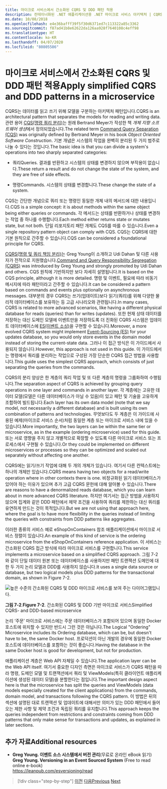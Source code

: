 ```yaml
---
title: 마이크로 서비스에서 간소화된 CQRS 및 DDD 패턴 적용
description: 컨테이너화된 .NET 애플리케이션용 .NET 마이크로 서비스 아키텍처 | CQRS 및 DDD 간의 전반적인 관계를 이해합니다.
ms.date: 10/08/2018
ms.openlocfilehash: e4e36bafff39f5f30d6371ed7c113322a85c3362
ms.sourcegitcommit: f87ad41b8e62622da126aa928f7640108c4eff98
ms.translationtype: HT
ms.contentlocale: ko-KR
ms.lasthandoff: 04/07/2020
ms.locfileid: "80805586"
---
```

# <a name="apply-simplified-cqrs-and-ddd-patterns-in-a-microservice"></a><span data-ttu-id="ab9ac-103">마이크로 서비스에서 간소화된 CQRS 및 DDD 패턴 적용</span><span class="sxs-lookup"><span data-stu-id="ab9ac-103">Apply simplified CQRS and DDD patterns in a microservice</span></span>

<span data-ttu-id="ab9ac-104">CQRS는 데이터를 읽고 쓰기 위해 모델을 구분하는 아키텍처 패턴입니다.</span><span class="sxs-lookup"><span data-stu-id="ab9ac-104">CQRS is an architectural pattern that separates the models for reading and writing data.</span></span> <span data-ttu-id="ab9ac-105">관련 용어 [CQS(명령 쿼리 분리)](https://martinfowler.com/bliki/CommandQuerySeparation.html)는 원래 Bertrand Meyer가 작성한 책 *개체 지향 소프트웨어 생성*에서 정의되었습니다.</span><span class="sxs-lookup"><span data-stu-id="ab9ac-105">The related term [Command Query Separation (CQS)](https://martinfowler.com/bliki/CommandQuerySeparation.html) was originally defined by Bertrand Meyer in his book *Object Oriented Software Construction*.</span></span> <span data-ttu-id="ab9ac-106">기본 개념은 시스템의 작업을 완벽히 분리된 두 가지 범주로 나눌 수 있다는 것입니다.</span><span class="sxs-lookup"><span data-stu-id="ab9ac-106">The basic idea is that you can divide a system's operations into two sharply separated categories:</span></span>

- <span data-ttu-id="ab9ac-107">쿼리</span><span class="sxs-lookup"><span data-stu-id="ab9ac-107">Queries.</span></span> <span data-ttu-id="ab9ac-108">결과를 반환하고 시스템의 상태를 변경하지 않으며 부작용이 없습니다.</span><span class="sxs-lookup"><span data-stu-id="ab9ac-108">These return a result and do not change the state of the system, and they are free of side effects.</span></span>

- <span data-ttu-id="ab9ac-109">명령</span><span class="sxs-lookup"><span data-stu-id="ab9ac-109">Commands.</span></span> <span data-ttu-id="ab9ac-110">시스템의 상태를 변경합니다.</span><span class="sxs-lookup"><span data-stu-id="ab9ac-110">These change the state of a system.</span></span>

<span data-ttu-id="ab9ac-111">CQS는 간단한 개념으로 쿼리 또는 명령인 동일한 개체 내의 메서드에 대한 내용입니다.</span><span class="sxs-lookup"><span data-stu-id="ab9ac-111">CQS is a simple concept: it is about methods within the same object being either queries or commands.</span></span> <span data-ttu-id="ab9ac-112">각 메서드는 상태를 반환하거나 상태를 변경하는 작업 중 하나를 수행합니다.</span><span class="sxs-lookup"><span data-stu-id="ab9ac-112">Each method either returns state or mutates state, but not both.</span></span> <span data-ttu-id="ab9ac-113">단일 리포지토리 패턴 개체도 CQS를 따를 수 있습니다.</span><span class="sxs-lookup"><span data-stu-id="ab9ac-113">Even a single repository pattern object can comply with CQS.</span></span> <span data-ttu-id="ab9ac-114">CQS는 CQRS에 대한 기본 원칙으로 간주할 수 있습니다.</span><span class="sxs-lookup"><span data-stu-id="ab9ac-114">CQS can be considered a foundational principle for CQRS.</span></span>

<span data-ttu-id="ab9ac-115">[CQRS(명령 및 쿼리 책임 분리)](https://martinfowler.com/bliki/CQRS.html)는 Greg Young이 소개하고 Udi Dahan 및 다른 사용자가 전적으로 지원했습니다.</span><span class="sxs-lookup"><span data-stu-id="ab9ac-115">[Command and Query Responsibility Segregation (CQRS)](https://martinfowler.com/bliki/CQRS.html) was introduced by Greg Young and strongly promoted by Udi Dahan and others.</span></span> <span data-ttu-id="ab9ac-116">CQS 원칙에 기반하지만 보다 자세히 설명됩니다.</span><span class="sxs-lookup"><span data-stu-id="ab9ac-116">It is based on the CQS principle, although it is more detailed.</span></span> <span data-ttu-id="ab9ac-117">명령 및 이벤트, 필요에 따라 비동기 메시지에 따라 패턴이라고 간주할 수 있습니다.</span><span class="sxs-lookup"><span data-stu-id="ab9ac-117">It can be considered a pattern based on commands and events plus optionally on asynchronous messages.</span></span> <span data-ttu-id="ab9ac-118">대부분의 경우 CQRS는 쓰기(업데이트)보다 읽기(쿼리)를 위해 다양한 물리적 데이터베이스를 보유하는 등 고급 시나리오와 관련됩니다.</span><span class="sxs-lookup"><span data-stu-id="ab9ac-118">In many cases, CQRS is related to more advanced scenarios, like having a different physical database for reads (queries) than for writes (updates).</span></span> <span data-ttu-id="ab9ac-119">또한 현재 상태 데이터를 저장하는 대신 도메인 모델에 이벤트만을 저장하도록 더 진화된 CQRS 시스템은 업데이트 데이터베이스에 [ES(이벤트 소싱)](https://martinfowler.com/eaaDev/EventSourcing.html)을 구현할 수 있습니다.</span><span class="sxs-lookup"><span data-stu-id="ab9ac-119">Moreover, a more evolved CQRS system might implement [Event-Sourcing (ES)](https://martinfowler.com/eaaDev/EventSourcing.html) for your updates database, so you would only store events in the domain model instead of storing the current-state data.</span></span> <span data-ttu-id="ab9ac-120">그러나 이 접근 방식은 이 가이드에서 사용되지 않습니다.</span><span class="sxs-lookup"><span data-stu-id="ab9ac-120">However, this approach is not used in this guide.</span></span> <span data-ttu-id="ab9ac-121">이 가이드에서는 명령에서 쿼리를 분리하는 작업으로 구성된 가장 단순한 CQRS 접근 방법을 사용합니다.</span><span class="sxs-lookup"><span data-stu-id="ab9ac-121">This guide uses the simplest CQRS approach, which consists of just separating the queries from the commands.</span></span>

<span data-ttu-id="ab9ac-122">CQRS의 분리 양상은 한 계층의 쿼리 작업 및 또 다른 계층의 명령을 그룹화하여 수행됩니다.</span><span class="sxs-lookup"><span data-stu-id="ab9ac-122">The separation aspect of CQRS is achieved by grouping query operations in one layer and commands in another layer.</span></span> <span data-ttu-id="ab9ac-123">각 계층에는 고유한 데이터 모델(모델은 다른 데이터베이스가 아닐 수 있음)이 있고 패턴 및 기술을 고유하게 조합하여 빌드됩니다.</span><span class="sxs-lookup"><span data-stu-id="ab9ac-123">Each layer has its own data model (note that we say model, not necessarily a different database) and is built using its own combination of patterns and technologies.</span></span> <span data-ttu-id="ab9ac-124">무엇보다도 두 계층은 이 가이드에 사용된 예제(마이크로 서비스 순서)처럼 동일한 계층 또는 마이크로 서비스 내에 있을 수 있습니다.</span><span class="sxs-lookup"><span data-stu-id="ab9ac-124">More importantly, the two layers can be within the same tier or microservice, as in the example (ordering microservice) used for this guide.</span></span> <span data-ttu-id="ab9ac-125">또는 서로 영향을 주지 않고 개별적으로 확장할 수 있도록 다른 마이크로 서비스 또는 프로세스에서 구현될 수 있습니다.</span><span class="sxs-lookup"><span data-stu-id="ab9ac-125">Or they could be implemented on different microservices or processes so they can be optimized and scaled out separately without affecting one another.</span></span>

<span data-ttu-id="ab9ac-126">CQRS에는 읽기/쓰기 작업에 대해 두 개의 개체가 있습니다. 여기서 다른 컨텍스트에는 하나의 개체만 있습니다.</span><span class="sxs-lookup"><span data-stu-id="ab9ac-126">CQRS means having two objects for a read/write operation where in other contexts there is one.</span></span> <span data-ttu-id="ab9ac-127">비정규화된 읽기 데이터베이스가 있어야 하는 이유가 있으며 추가 고급 CQRS 문헌에 대해 알아볼 수 있습니다.</span><span class="sxs-lookup"><span data-stu-id="ab9ac-127">There are reasons to have a denormalized reads database, which you can learn about in more advanced CQRS literature.</span></span> <span data-ttu-id="ab9ac-128">하지만 여기서는 접근 방법을 ֲ사용하지 않으며 집계와 같은 DDD 패턴에서 제약 조건을 사용하여 쿼리를 제한하는 대신 쿼리를 유연하게 만드는 것이 목적입니다.</span><span class="sxs-lookup"><span data-stu-id="ab9ac-128">But we are not using that approach here, where the goal is to have more flexibility in the queries instead of limiting the queries with constraints from DDD patterns like aggregates.</span></span>

<span data-ttu-id="ab9ac-129">이러한 종류의 서비스 예로 eShopOnContainers 참조 애플리케이션에서 마이크로 서비스 정렬이 있습니다.</span><span class="sxs-lookup"><span data-stu-id="ab9ac-129">An example of this kind of service is the ordering microservice from the eShopOnContainers reference application.</span></span> <span data-ttu-id="ab9ac-130">이 서비스는 간소화된 CQRS 접근 방식에 따라 마이크로 서비스를 구현합니다.</span><span class="sxs-lookup"><span data-stu-id="ab9ac-130">This service implements a microservice based on a simplified CQRS approach.</span></span> <span data-ttu-id="ab9ac-131">그림 7-2와 같이 단일 데이터 원본 또는 데이터베이스를 사용하지만 패턴 트랜잭션 도메인에 대한 두 가지 논리 모델과 DDD를 사용하지 않습니다.</span><span class="sxs-lookup"><span data-stu-id="ab9ac-131">It uses a single data source or database, but two logical models plus DDD patterns for the transactional domain, as shown in Figure 7-2.</span></span>

![높은 수준의 간소화된 CQRS 및 DDD 마이크로 서비스를 보여 주는 다이어그램입니다.](./media/apply-simplified-microservice-cqrs-ddd-patterns/simplified-cqrs-ddd-microservice.png)

<span data-ttu-id="ab9ac-133">**그림 7-2**.</span><span class="sxs-lookup"><span data-stu-id="ab9ac-133">**Figure 7-2**.</span></span> <span data-ttu-id="ab9ac-134">간소화된 CQRS 및 DDD 기반 마이크로 서비스</span><span class="sxs-lookup"><span data-stu-id="ab9ac-134">Simplified CQRS- and DDD-based microservice</span></span>

<span data-ttu-id="ab9ac-135">논리 ‘주문’ 마이크로 서비스에는 주문 데이터베이스가 포함되어 있으며 동일한 Docker 호스트에 위치할 수 있지만 반드시 그런 것은 아닙니다.</span><span class="sxs-lookup"><span data-stu-id="ab9ac-135">The Logical "Ordering" Microservice includes its Ordering database, which can be, but doesn't have to be, the same Docker host.</span></span> <span data-ttu-id="ab9ac-136">프로덕션이 아닌 개발의 경우에 동일한 Docker 호스트에 데이터베이스를 포함하는 것이 좋습니다.</span><span class="sxs-lookup"><span data-stu-id="ab9ac-136">Having the database in the same Docker host is good for development, but not for production.</span></span>

<span data-ttu-id="ab9ac-137">애플리케이션 계층은 Web API 자체일 수 있습니다.</span><span class="sxs-lookup"><span data-stu-id="ab9ac-137">The application layer can be the Web API itself.</span></span> <span data-ttu-id="ab9ac-138">여기서 중요한 디자인 측면은 마이크로 서비스가 CQRS 패턴을 따라 명령, 도메인 모델 및 트랜잭션에서 쿼리 및 ViewModels(특히 클라이언트 애플리케이션에 생성된 데이터 모델)을 분할한다는 점입니다.</span><span class="sxs-lookup"><span data-stu-id="ab9ac-138">The important design aspect here is that the microservice has split the queries and ViewModels (data models especially created for the client applications) from the commands, domain model, and transactions following the CQRS pattern.</span></span> <span data-ttu-id="ab9ac-139">이 방법은 뒤의 섹션에 설명된 대로 트랜잭션 및 업데이트에 대해서만 의미가 있는 DDD 패턴에서 들어오는 제한 사항 및 제약 조건과 독립된 쿼리를 유지합니다.</span><span class="sxs-lookup"><span data-stu-id="ab9ac-139">This approach keeps the queries independent from restrictions and constraints coming from DDD patterns that only make sense for transactions and updates, as explained in later sections.</span></span>

## <a name="additional-resources"></a><span data-ttu-id="ab9ac-140">추가 자료</span><span class="sxs-lookup"><span data-stu-id="ab9ac-140">Additional resources</span></span>

- <span data-ttu-id="ab9ac-141">**Greg Young. 이벤트 소스 시스템에서 버전 관리**(무료로 온라인 eBook 읽기) </span><span class="sxs-lookup"><span data-stu-id="ab9ac-141">**Greg Young. Versioning in an Event Sourced System** (Free to read online e-book) </span></span>\
   <https://leanpub.com/esversioning/read>

>[!div class="step-by-step"]
><span data-ttu-id="ab9ac-142">[이전](index.md)
>[다음](eshoponcontainers-cqrs-ddd-microservice.md)</span><span class="sxs-lookup"><span data-stu-id="ab9ac-142">[Previous](index.md)
[Next](eshoponcontainers-cqrs-ddd-microservice.md)</span></span>
